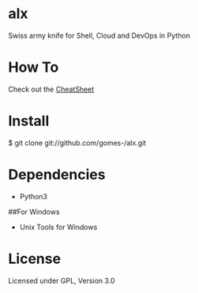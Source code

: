 # alx
Swiss army knife for Shell, Cloud and DevOps in Python

# How To

Check out the [CheatSheet](CHEATSHEET.md)

# Install
$ git clone git://github.com/gomes-/alx.git

# Dependencies

* Python3

##For Windows
* Unix Tools for Windows


# License
Licensed under GPL, Version 3.0
